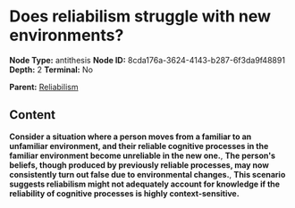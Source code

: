 # Does reliabilism struggle with new environments?

**Node Type:** antithesis
**Node ID:** 8cda176a-3624-4143-b287-6f3da9f48891
**Depth:** 2
**Terminal:** No

**Parent:** [Reliabilism](reliabilism.md)

## Content

**Consider a situation where a person moves from a familiar to an unfamiliar environment, and their reliable cognitive processes in the familiar environment become unreliable in the new one.**, **The person's beliefs, though produced by previously reliable processes, may now consistently turn out false due to environmental changes.**, **This scenario suggests reliabilism might not adequately account for knowledge if the reliability of cognitive processes is highly context-sensitive.**
